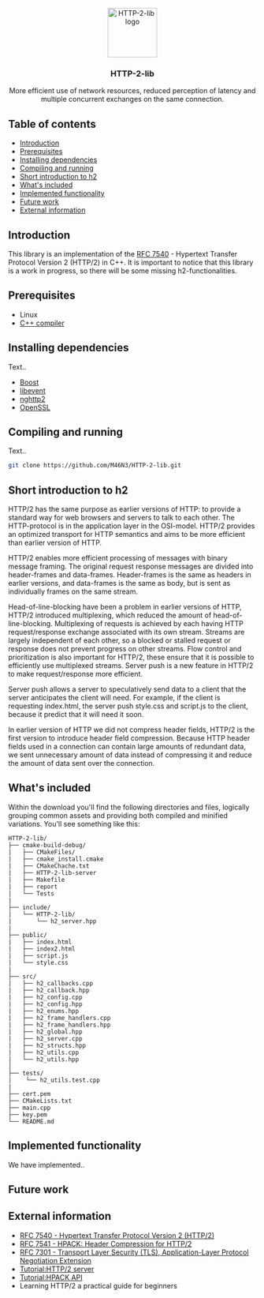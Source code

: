 <p align="center">
  <a href="https://github.com/M46N3/HTTP-2-lib/">
    <img src="http://i66.tinypic.com/2dkhfzt.png" alt="HTTP-2-lib logo" width="100" height="100">
  </a>
</p>

<h3 align="center">HTTP-2-lib</h3>

<p align="center">
  More efficient use of network resources, reduced perception of latency and multiple concurrent exchanges on the same connection.
</p>

## Table of contents

- [Introduction](#introduction)
- [Prerequisites](#prerequisites)
- [Installing dependencies](#installing-dependencies)
- [Compiling and running](#compiling-and-running)
- [Short introduction to h2](#short-introduction-to-h2)
- [What's included](#whats-included)
- [Implemented functionality](#implemented-functionality)
- [Future work](#future-work)
- [External information](#external-information)



## Introduction
This library is an implementation of the [RFC 7540](https://tools.ietf.org/html/rfc7540) - Hypertext Transfer Protocol Version 2 (HTTP/2) in C++. It is important to notice that this library is a work in progress, so there will be some missing h2-functionalities.


## Prerequisites
* Linux
* [C++ compiler](https://gcc.gnu.org/)

## Installing dependencies
Text..
* [Boost](https://github.com/boostorg/boost)
* [libevent](https://github.com/libevent/libevent)
* [nghttp2](https://github.com/nghttp2/nghttp2)
* [OpenSSL](https://github.com/openssl/openssl)


## Compiling and running
Text..
```sh
git clone https://github.com/M46N3/HTTP-2-lib.git
```

## Short introduction to h2
HTTP/2 has the same purpose as earlier versions of HTTP: to provide a standard way for web browsers and servers to talk to each other. The HTTP-protocol is in the application layer in the OSI-model. HTTP/2 provides an optimized transport for HTTP semantics and aims to be more efficient than earlier version of HTTP.

HTTP/2 enables more efficient processing of messages with binary message framing. The original request response messages are divided into header-frames and data-frames. Header-frames is the same as headers in earlier versions, and data-frames is the same as body, but is sent as individually frames on the same stream.

Head-of-line-blocking have been a problem in earlier versions of HTTP, HTTP/2 introduced multiplexing, which reduced the amount of head-of-line-blocking. Multiplexing of requests is achieved by each having HTTP request/response exchange associated with its own stream. Streams are largely independent of each other, so a blocked or stalled request or response does not prevent progress on other streams.
Flow control and prioritization is also important for HTTP/2, these ensure that it is possible to efficiently use multiplexed streams. 
Server push is a new feature in HTTP/2 to make request/response more efficient.

Server push allows a server to speculatively send data to a client that the server anticipates the client will need. For example, if the client is requesting index.html, the server push style.css and script.js to the client, because it predict that it will need it soon.

In earlier version of HTTP we did not compress header fields, HTTP/2 is the first version to introduce header field compression. Because HTTP header fields used in a connection can contain large amounts of redundant data, we sent unnecessary amount of data instead of compressing it and reduce the amount of data sent over the connection.



## What's included

Within the download you'll find the following directories and files, logically grouping common assets and providing both compiled and minified variations. You'll see something like this:

```text
HTTP-2-lib/
├── cmake-build-debug/
|   ├── CMakeFiles/
|   ├── cmake_install.cmake
|   ├── CMakeChache.txt
|   ├── HTTP-2-lib-server
|   ├── Makefile
|   ├── report
|   └── Tests
|
├── include/
|   └── HTTP-2-lib/
|       └── h2_server.hpp
|
├── public/
|   ├── index.html
|   ├── index2.html
|   ├── script.js
|   └── style.css
|   
├── src/
|   ├── h2_callbacks.cpp
|   ├── h2_callback.hpp
|   ├── h2_config.cpp
|   ├── h2_config.hpp
|   ├── h2_enums.hpp
|   ├── h2_frame_handlers.cpp
|   ├── h2_frame_handlers.hpp
|   ├── h2_global.hpp
|   ├── h2_server.cpp
|   ├── h2_structs.hpp
|   ├── h2_utils.cpp
|   └── h2_utils.hpp
│
├── tests/
|    └── h2_utils.test.cpp
|
├── cert.pem
├── CMakeLists.txt
├── main.cpp
├── key.pem
└── README.md

```

## Implemented functionality
We have implemented..


## Future work


## External information
- [RFC 7540 - Hypertext Transfer Protocol Version 2 (HTTP/2)](https://tools.ietf.org/html/rfc7540)
- [RFC 7541 - HPACK: Header Compression for HTTP/2](https://tools.ietf.org/html/rfc7541)
- [RFC 7301 - Transport Layer Security (TLS), Application-Layer Protocol Negotiation Extension](https://tools.ietf.org/html/rfc7301)
- [Tutorial:HTTP/2 server](https://nghttp2.org/documentation/tutorial-server.html#)
- [Tutorial:HPACK API](https://nghttp2.org/documentation/tutorial-hpack.html)
- Learning HTTP/2 a practical guide for beginners
